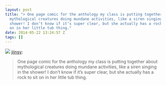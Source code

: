 ```yaml
---
layout: post
title: "> One page comic for the anthology my class is putting together about
  mythological creatures doing mundane activities, like a siren singing in the
  shower! I don’t know if it’s super clear, but she actually has a rock to sit
  on in her little tub thing."
date: 2014-05-22 13:24:57 Z
tags: []
---
```

![](/media/2014/05/86500017384.jpg)
[jiinsy](http://jiinsy.tumblr.com/post/85795472788/one-page-comic-for-the-anthology-my-class-is):

> One page comic for the anthology my class is putting together about mythological creatures doing mundane activities, like a siren singing in the shower! I don’t know if it’s super clear, but she actually has a rock to sit on in her little tub thing.
